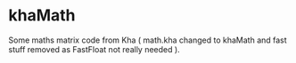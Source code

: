 # khaMath
Some maths matrix code from Kha  ( math.kha changed to khaMath and fast stuff removed as FastFloat not really needed ).
